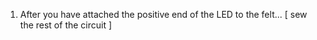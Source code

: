 1. After you have attached the positive end of the LED to the felt... [ sew the rest of the circuit ]

